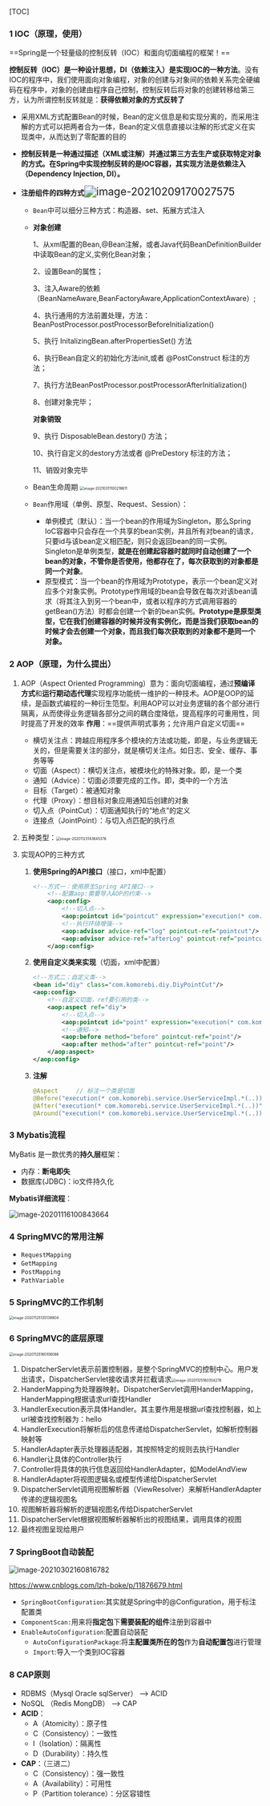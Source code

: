 [TOC]

### 1 IOC（原理，使用）

==Spring是一个轻量级的控制反转（IOC）和面向切面编程的框架！==

​		**控制反转（IOC）是一种设计思想，DI（依赖注入）是实现IOC的一种方法**。没有IOC的程序中，我们使用面向对象编程，对象的创建与对象间的依赖关系完全硬编码在程序中，对象的创建由程序自己控制，控制反转后将对象的创建转移给第三方，认为所谓控制反转就是：**获得依赖对象的方式反转了**

* 采用XML方式配置Bean的时候，Bean的定义信息是和实现分离的，而采用注解的方式可以把两者合为一体，Bean的定义信息直接以注解的形式定义在实现类中，从而达到了零配置的目的
* **控制反转是一种通过描述（XML或注解）并通过第三方去生产或获取特定对象的方式。在Spring中实现控制反转的是IOC容器，其实现方法是依赖注入（Dependency Injection, DI）。**
* **注册组件的四种方式**<img src="../images/image-20210209170027575.png" alt="image-20210209170027575" style="zoom:150%;" />
	
	* `Bean`中可以细分三种方式：构造器、set、拓展方式注入
	
	* **对象创建**
	
		1、从xml配置的Bean,@Bean注解，或者Java代码BeanDefinitionBuilder中读取Bean的定义,实例化Bean对象；
	
		2、设置Bean的属性；
	
		3、注入Aware的依赖（BeanNameAware,BeanFactoryAware,ApplicationContextAware）;
	
		4、执行通用的方法前置处理，方法： BeanPostProcessor.postProcessorBeforeInitialization()
	
		5、执行 InitalizingBean.afterPropertiesSet() 方法
	
		6、执行Bean自定义的初始化方法init,或者 @PostConstruct 标注的方法；
	
		7、执行方法BeanPostProcessor.postProcessorAfterInitialization()
	
		8、创建对象完毕；
	
		**对象销毁**
	
		9、执行 DisposableBean.destory() 方法；
	
		10、执行自定义的destory方法或者 @PreDestory 标注的方法；
	
		11、销毁对象完毕
	
	* Bean生命周期
		<img src="../images/image-20210311100218611.png" alt="image-20210311100218611" style="zoom:50%;" />
	
	* `Bean`作用域（单例、原型、Request、Session）：
		
		* 单例模式（默认）：当一个bean的作用域为Singleton，那么Spring IoC容器中只会存在一个共享的bean实例，并且所有对bean的请求，只要id与该bean定义相匹配，则只会返回bean的同一实例。Singleton是单例类型，**就是在创建起容器时就同时自动创建了一个bean的对象，不管你是否使用，他都存在了，每次获取到的对象都是同一个对象**。
		* 原型模式：当一个bean的作用域为Prototype，表示一个bean定义对应多个对象实例。Prototype作用域的bean会导致在每次对该bean请求（将其注入到另一个bean中，或者以程序的方式调用容器的getBean()方法）时都会创建一个新的bean实例。**Prototype是原型类型，它在我们创建容器的时候并没有实例化，而是当我们获取bean的时候才会去创建一个对象，而且我们每次获取到的对象都不是同一个对象。**



### 2 AOP（原理，为什么提出）

1. AOP（Aspect Oriented Programming）意为：面向切面编程，通过**预编译方式**和**运行期动态代理**实现程序功能统一维护的一种技术。AOP是OOP的延续，是函数式编程的一种衍生笵型。利用AOP可以对业务逻辑的各个部分进行隔离，从而使得业务逻辑各部分之间的耦合度降低，提高程序的可重用性，同时提高了开发的效率
	**作用**：==提供声明式事务；允许用户自定义切面==

	* 横切关注点：跨越应用程序多个模块的方法或功能，即是，与业务逻辑无关的，但是需要关注的部分，就是横切关注点。如日志、安全、缓存、事务等等
	* 切面（Aspect）：横切关注点，被模块化的特殊对象。即，是一个类
	* 通知（Advice）：切面必须要完成的工作。即，类中的一个方法
	* 目标（Target）：被通知对象
	* 代理（Proxy）：想目标对象应用通知后创建的对象
	* 切入点（PointCut）：切面通知执行的“地点”的定义
	* 连接点（JointPoint）：与切入点匹配的执行点

2. 五种类型：<img src="../images/image-20201123143645376.png" alt="image-20201123143645376" style="zoom:50%;" />

3. 实现AOP的三种方式

	1. **使用Spring的API接口**（接口，xml中配置）

		```xml
		<!--方式一：使用原生Spring API接口-->
		    <!--配置aop:需要导入AOP的约束-->
		    <aop:config>
		        <!--切入点-->
		        <aop:pointcut id="pointcut" expression="execution(* com.komorebi.service.UserServiceImpl.*(..))"/>
		        <!--执行环绕增强-->
		        <aop:advisor advice-ref="log" pointcut-ref="pointcut"/>
		        <aop:advisor advice-ref="afterLog" pointcut-ref="pointcut"/>
		    </aop:config>
		```

	2. **使用自定义类来实现**（切面，xml中配置）

		```xml
		<!--方式二：自定义类-->
		<bean id="diy" class="com.komorebi.diy.DiyPointCut"/>
		<aop:config>
		    <!--自定义切面，ref要引用的类-->
		    <aop:aspect ref="diy">
		        <!--切入点-->
		        <aop:pointcut id="point" expression="execution(* com.komorebi.service.UserServiceImpl.*(..))"/>
		        <!--通知-->
		        <aop:before method="before" pointcut-ref="point"/>
		        <aop:after method="after" pointcut-ref="point"/>
		    </aop:aspect>
		</aop:config>
		```

	3. **注解**

		```java
		@Aspect     // 标注一个类是切面
		@Before("execution(* com.komorebi.service.UserServiceImpl.*(..))")
		@After("execution(* com.komorebi.service.UserServiceImpl.*(..))")
		@Around("execution(* com.komorebi.service.UserServiceImpl.*(..))")  // around中的before优于Before
		```



### 3 Mybatis流程

MyBatis 是一款优秀的**持久层**框架：

* 内存：**断电即失**
* 数据库(JDBC)：io文件持久化

**Mybatis详细流程**：

![image-20201116100843664](../images/image-20201116100843664.png)

### 4 SpringMVC的常用注解

* `RequestMapping`
* `GetMapping`
* `PostMapping`
* `PathVariable`



### 5 SpringMVC的工作机制

<img src="../images/image-20201125135139804.png" alt="image-20201125135139804" style="zoom:50%;" />



### 6 SpringMVC的底层原理

<img src="../images/image-20201125160106066.png" alt="image-20201125160106066" style="zoom:50%;" />

1. DispatcherServlet表示前置控制器，是整个SpringMVC的控制中心。用户发出请求，DispatcherServlet接收请求并拦截请求<img src="../images/image-20201125160354276.png" alt="image-20201125160354276" style="zoom:50%;" />
2. HanderMapping为处理器映射。DispatcherServlet调用HanderMapping，HanderMapping根据请求url查找Handler
3. HandlerExecution表示具体Handler。其主要作用是根据url查找控制器，如上url被查找控制器为：hello
4. HandlerExecution将解析后的信息传递给DispatcherServlet，如解析控制器映射等
5. HandlerAdapter表示处理器适配器，其按照特定的规则去执行Handler
6. Handler让具体的Controller执行
7. Controller将具体的执行信息返回给HandlerAdapter，如ModelAndView
8. HandlerAdapter将视图逻辑名或模型传递给DispatcherServlet
9. DispatcherServlet调用视图解析器（ViewResolver）来解析HandlerAdapter传递的逻辑视图名
10. 视图解析器将解析的逻辑视图名传给DispatcherServlet
11. DispatcherServlet根据视图解析器解析出的视图结果，调用具体的视图
12. 最终视图呈现给用户



### 7 SpringBoot自动装配

![image-20210302160816782](../images/image-20210302160816782.png)



https://www.cnblogs.com/lzh-boke/p/11876679.html

* `SpringBootConfiguration`:其实就是Spring中的@Configuration，用于标注配置类
* `ComponentScan:`用来将**指定包**下**需要装配的组件**注册到容器中
* `EnableAutoConfiguration`:配置自动装配
	* `AutoConfigurationPackage`:将**主配置类所在的包**作为**自动配置包**进行管理
	* `Import`:导入一个类到IOC容器



### 8 CAP原则

*  RDBMS（Mysql  Oracle  sqlServer） -->  ACID
*  NoSQL （Redis  MongDB） --> CAP 
*  **ACID**：
	* A（Atomicity）：原子性
	* C（Consistency）：一致性
	* I（Isolation）：隔离性
	* D（Durability）：持久性
*  **CAP**：（三进二）
	* C（Consistency）：强一致性
	* A（Availability）：可用性
	* P（Partition tolerance）：分区容错性
